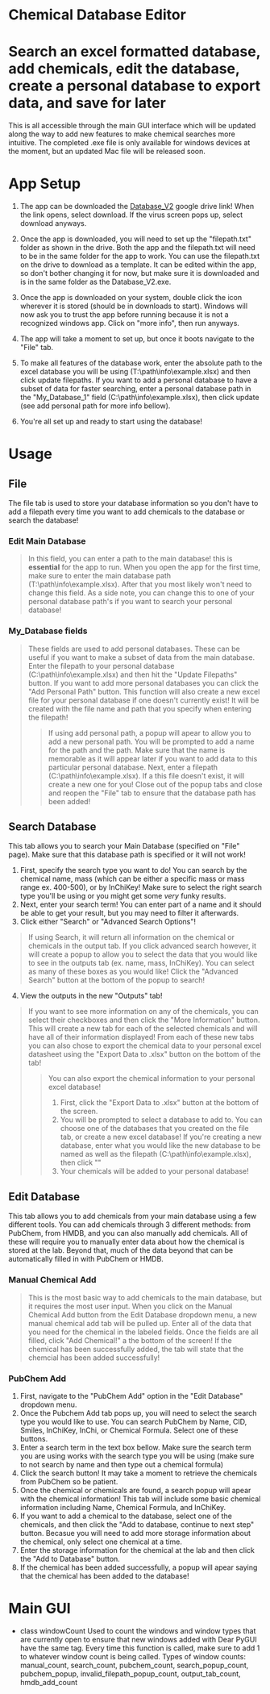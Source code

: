 # Chemical Database Editor

# Search an excel formatted database, add chemicals, edit the database, create a personal database to export data, and save for later
This is all accessible through the main GUI interface which will be updated along the way to add new features to make chemical searches more intuitive.
The completed .exe file is only available for windows devices at the moment, but an updated Mac file will be released soon.

# App Setup

1. The app can be downloaded the [Database_V2](https://drive.google.com/drive/folders/1QE8qKF911_otxtfWQJ-tup8bOx1GY_7F?usp=sharing) google drive link! When the link opens, select download. If the virus screen pops up, select download anyways.

2. Once the app is downloaded, you will need to set up the "filepath.txt" folder as shown in the drive. Both the app and the filepath.txt will need to be in the same folder for the app to work. You can use the filepath.txt on the drive to download as a template. It can be edited within the app, so don't bother changing it for now, but make sure it is downloaded and is in the same folder as the Database_V2.exe.

3. Once the app is downloaded on your system, double click the icon wherever it is stored (should be in downloads to start). Windows will now ask you to trust the app before running because it is not a recognized windows app. Click on "more info", then run anyways.

4. The app will take a moment to set up, but once it boots navigate to the "File" tab.

5. To make all features of the database work, enter the absolute path to the excel database you will be using (T:\path\info\example.xlsx) and then click update filepaths. If you want to add a personal database to have a subset of data for faster searching, enter a personal database path in the "My_Database_1" field (C:\path\info\example.xlsx), then click update (see add personal path for more info bellow).

6. You're all set up and ready to start using the database!



# Usage

## File

The file tab is used to store your database information so you don't have to add a filepath every time you want to add chemicals to the database or search the database!

### Edit Main Database

> In this field, you can enter a path to the main database! this is **essential** for the app to run. When you open the app for the first time, make sure to enter the main database path (T:\path\info\example.xlsx). After that you most likely won't need to change this field. As a side note, you can change this to one of your personal database path's if you want to search your personal database!

### My_Database fields

> These fields are used to add personal databases. These can be useful if you want to make a subset of data from the main database. Enter the filepath to your personal database (C:\path\info\example.xlsx) and then hit the "Update Filepaths" button. If you want to add more personal databases you can click the "Add Personal Path" button. This function will also create a new excel file for your personal database if one doesn't currently exist! It will be created with the file name and path that you specify when entering the filepath!
>> If using add personal path, a popup will apear to allow you to add a new personal path. You will be prompted to add a name for the path and the path. Make sure that the name is memorable as it will appear later if you want to add data to this particular personal database. Next, enter a filepath (C:\path\info\example.xlsx). If a this file doesn't exist, it will create a new one for you! Close out of the popup tabs and close and reopen the "File" tab to ensure that the database path has been added!


## Search Database

This tab allows you to search your Main Database (specified on "File" page). Make sure that this database path is specified or it will not work!

1. First, specify the search type you want to do! You can search by the chemical name, mass (which can be either a specific mass or mass range ex. 400-500), or by InChiKey! Make sure to select the right search type you'll be using or you might get some *very* funky results.
2. Next, enter your search term! You can enter part of a name and it should be able to get your result, but you may need to filter it afterwards.
3. Click either "Search" or "Advanced Search Options"!
> If using Search, it will return all information on the chemical or chemicals in the output tab.
> If you click advanced search however, it will create a popup to allow you to select the data that you would like to see in the outputs tab (ex. name, mass, InChiKey). You can select as many of these boxes as you would like! Click the "Advanced Search" button at the bottom of the popup to search!
4. View the outputs in the new "Outputs" tab!
> If you want to see more information on any of the chemicals, you can select their checkboxes and then click the "More Information" button. This will create a new tab for each of the selected chemicals and will have all of their information displayed! From each of these new tabs you can also chose to export the chemical data to your personal excel datasheet using the "Export Data to .xlsx" button on the bottom of the tab!
>> You can also export the chemical information to your personal excel database!
>> 1. First, click the "Export Data to .xlsx" button at the bottom of the screen.
>> 2. You will be prompted to select a database to add to. You can choose one of the databases that you created on the file tab, or create a new excel database! If you're creating a new database, enter what you would like the new database to be named as well as the filepath (C:\path\info\example.xlsx), then click ""
>> 3. Your chemicals will be added to your personal database!

## Edit Database

This tab allows you to add chemicals from your main database using a few different tools. You can add chemicals through 3 different methods: from PubChem, from HMDB, and you can also manually add chemicals. All of these will require you to manually enter data about how the chemical is stored at the lab. Beyond that, much of the data beyond that can be automatically filled in with PubChem or HMDB.

### Manual Chemical Add

> This is the most basic way to add chemicals to the main database, but it requires the most user input. When you click on the Manual Chemical Add button from the Edit Database dropdown menu, a new manual chemical add tab will be pulled up. Enter all of the data that you need for the chemical in the labeled fields. Once the fields are all filled, click "Add Chemical!" a the bottom of the screen! If the chemical has been successfully added, the tab will state that the chemcial has been added successfully!

### PubChem Add

1. First, navigate to the "PubChem Add" option in the "Edit Database" dropdown menu.
2. Once the Pubchem Add tab pops up, you will need to select the search type you would like to use. You can search PubChem by Name, CID, Smiles, InChiKey, InChi, or Chemical Formula. Select one of these buttons.
3. Enter a search term in the text box bellow. Make sure the search term you are using works with the search type you will be using (make sure to not search by name and then type out a chemical formula)
4. Click the search button! It may take a moment to retrieve the chemicals from PubChem so be patient.
5. Once the chemical or chemicals are found, a search popup will apear with the chemical information! This tab will include some basic chemical information including Name, Chemical Formula, and InChiKey.
6. If you want to add a chemical to the database, select one of the chemicals, and then click the "Add to database, continue to next step" button. Becasue you will need to add more storage information about the chemical, only select one chemical at a time.
7. Enter the storage information for the chemical at the lab and then click the "Add to Database" button.
8. If the chemical has been added successfully, a popup will apear saying that the chemical has been added to the database!






# Main GUI
  - class windowCount
      Used to count the windows and window types that are currently open to ensure that new windows added with Dear PyGUI have the same tag.
      Every time this function is called, make sure to add 1 to whatever window count is being called.
        Types of window counts: manual_count, search_count, pubchem_count, search_popup_count, pubchem_popup, invalid_filepath_popup_count, output_tab_count,  
        hmdb_add_count 
